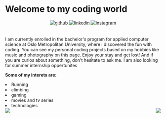 <!--
**jpwiig/jpwiig** is a ✨ _special_ ✨ repository because its `README.md` (this file) appears on your GitHub profile.

Here are some ideas to get you started:

- 🔭 I’m currently working on ...
- 🌱 I’m currently learning ...
- 👯 I’m looking to collaborate on ...
- 🤔 I’m looking for help with ...
- 💬 Ask me about ...
- 📫 How to reach me: ...
- 😄 Pronouns: ...
- ⚡ Fun fact: ...
-->

# Welcome to my  coding world  
  

<div align="center">
<a href="https://github.com/https://github.com/jpwiig" target="_blank">
<img src=https://img.shields.io/badge/github-%2324292e.svg?&style=for-the-badge&logo=github&logoColor=white alt=github style="margin-bottom: 5px;" />
</a>
<a href="https://linkedin.com/in/www.linkedin.com/in/jonpetterwiig" target="_blank">
<img src=https://img.shields.io/badge/linkedin-%231E77B5.svg?&style=for-the-badge&logo=linkedin&logoColor=white alt=linkedin style="margin-bottom: 5px;" />
</a>
<a href="https://instagram.com/https://www.instagram.com/jpwiig/" target="_blank">
<img src=https://img.shields.io/badge/instagram-%23000000.svg?&style=for-the-badge&logo=instagram&logoColor=white alt=instagram style="margin-bottom: 5px;" />
</a>  
</div>  
  

<br/>  

I am currently enrolled in the bachelor's program for applied computer science at Oslo Metropolitan University, where i discovered the fun with coding. You can see my personal coding projects based on my hobbies like music and photography on this page.  Enjoy your stay and get lost! And if you are curios about something, don't hesitate to ask me. I am also looking for summer internship oppertunites
  

**Some of my interets are:**  
  
<list>
  <li> Running </li>
  <li> climbing </li>
  <li> gaming </ul>
  <li> movies and tv series </li>
  <li> technologies  </li>
  </list>
  
<div align="center">
<img src="https://github-readme-stats.vercel.app/api/top-langs/?username=jpwiig&theme=highcontrast&layout=compact" align="right" /><img src ="https://github-readme-stats.vercel.app/api?username=jpwiig&theme=highcontrast&show_icons=true&count_private=true" align="left"/>
</div>
<br />
